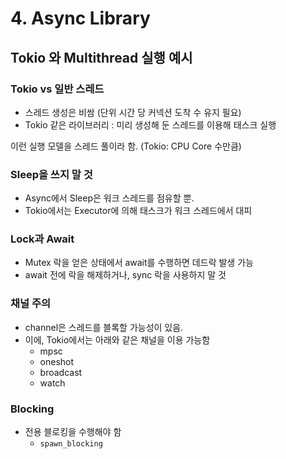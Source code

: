 # 4. Async Library
## Tokio 와 Multithread 실행 예시
### Tokio vs 일반 스레드
- 스레드 생성은 비쌈 (단위 시간 당 커넥션 도착 수 유지 필요)
- Tokio 같은 라이브러리 : 미리 생성해 둔 스레드를 이용해 태스크 실행

이런 실행 모델을 스레드 풀이라 함. (Tokio: CPU Core 수만큼)

### Sleep을 쓰지 말 것
- Async에서 Sleep은 워크 스레드를 점유할 뿐.
- Tokio에서는 Executor에 의해 태스크가 워크 스레드에서 대피

### Lock과 Await
- Mutex 락을 얻은 상태에서 await를 수행하면 데드락 발생 가능
- await 전에 락을 해제하거나, sync 락을 사용하지 말 것

### 채널 주의
- channel은 스레드를 블록할 가능성이 있음.
- 이에, Tokio에서는 아래와 같은 채널을 이용 가능함
  - mpsc
  - oneshot
  - broadcast
  - watch

### Blocking
- 전용 블로킹을 수행해야 함
  - `spawn_blocking`